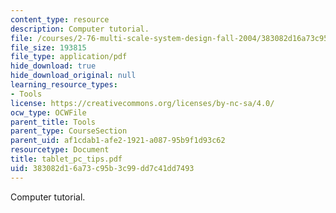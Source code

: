 ```yaml
---
content_type: resource
description: Computer tutorial.
file: /courses/2-76-multi-scale-system-design-fall-2004/383082d16a73c95b3c99dd7c41dd7493_tablet_pc_tips.pdf
file_size: 193815
file_type: application/pdf
hide_download: true
hide_download_original: null
learning_resource_types:
- Tools
license: https://creativecommons.org/licenses/by-nc-sa/4.0/
ocw_type: OCWFile
parent_title: Tools
parent_type: CourseSection
parent_uid: af1cdab1-afe2-1921-a087-95b9f1d93c62
resourcetype: Document
title: tablet_pc_tips.pdf
uid: 383082d1-6a73-c95b-3c99-dd7c41dd7493
---
```

Computer tutorial.